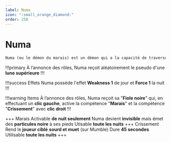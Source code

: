 ```yaml
---
label: Numa
icon: ":small_orange_diamond:"
order: 250
---
```


# Numa

```txt
Numa (ou le démon du marais) est un démon qui a la capacité de traverser le sol et les murs
```

!!!primary
À l’annonce des rôles, Numa reçoit aléatoirement le pseudo d'une **lune supérieure**
!!!

!!!success Effets
Numa possède l'effet **Weakness 1** de jour et **Force 1** la nuit
!!!

!!!warning Items
À l’annonce des rôles, Numa reçoit sa "**Fiole noire**" qui, en effectuant un **clic gauche**, active la compétence "**Marais**" et la compétence "**Crissement**" avec **clic droit**
!!!

+++ Marais
Activable **de nuit seulement**
Numa devient **invisible** mais émet des **particules noire** à ses pieds
Utisable **toute les nuits**
+++ Crissement
Rend le **joueur ciblé** **sourd et muet** (sur Mumble)
Dure **45 secondes**
Utilisable **toute les nuits**
+++






